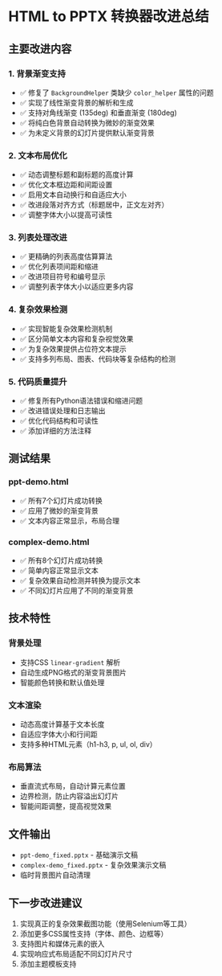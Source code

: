 # HTML to PPTX 转换器改进总结

## 主要改进内容

### 1. 背景渐变支持
- ✅ 修复了 `BackgroundHelper` 类缺少 `color_helper` 属性的问题
- ✅ 实现了线性渐变背景的解析和生成
- ✅ 支持对角线渐变 (135deg) 和垂直渐变 (180deg)
- ✅ 将纯白色背景自动转换为微妙的渐变效果
- ✅ 为未定义背景的幻灯片提供默认渐变背景

### 2. 文本布局优化
- ✅ 动态调整标题和副标题的高度计算
- ✅ 优化文本框边距和间距设置
- ✅ 启用文本自动换行和自适应大小
- ✅ 改进段落对齐方式（标题居中，正文左对齐）
- ✅ 调整字体大小以提高可读性

### 3. 列表处理改进
- ✅ 更精确的列表高度估算算法
- ✅ 优化列表项间距和缩进
- ✅ 改进项目符号和编号显示
- ✅ 调整列表字体大小以适应更多内容

### 4. 复杂效果检测
- ✅ 实现智能复杂效果检测机制
- ✅ 区分简单文本内容和复杂视觉效果
- ✅ 为复杂效果提供占位符文本提示
- ✅ 支持多列布局、图表、代码块等复杂结构的检测

### 5. 代码质量提升
- ✅ 修复所有Python语法错误和缩进问题
- ✅ 改进错误处理和日志输出
- ✅ 优化代码结构和可读性
- ✅ 添加详细的方法注释

## 测试结果

### ppt-demo.html
- ✅ 所有7个幻灯片成功转换
- ✅ 应用了微妙的渐变背景
- ✅ 文本内容正常显示，布局合理

### complex-demo.html
- ✅ 所有8个幻灯片成功转换
- ✅ 简单内容正常显示文本
- ✅ 复杂效果自动检测并转换为提示文本
- ✅ 不同幻灯片应用了不同的渐变背景

## 技术特性

### 背景处理
- 支持CSS `linear-gradient` 解析
- 自动生成PNG格式的渐变背景图片
- 智能颜色转换和默认值处理

### 文本渲染
- 动态高度计算基于文本长度
- 自适应字体大小和行间距
- 支持多种HTML元素（h1-h3, p, ul, ol, div）

### 布局算法
- 垂直流式布局，自动计算元素位置
- 边界检测，防止内容溢出幻灯片
- 智能间距调整，提高视觉效果

## 文件输出
- `ppt-demo_fixed.pptx` - 基础演示文稿
- `complex-demo_fixed.pptx` - 复杂效果演示文稿
- 临时背景图片自动清理

## 下一步改进建议
1. 实现真正的复杂效果截图功能（使用Selenium等工具）
2. 添加更多CSS属性支持（字体、颜色、边框等）
3. 支持图片和媒体元素的嵌入
4. 实现响应式布局适配不同幻灯片尺寸
5. 添加主题模板支持